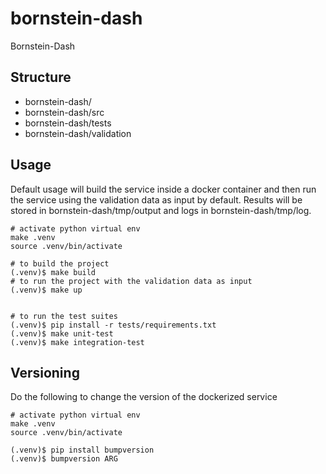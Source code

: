 # bornstein-dash

Bornstein-Dash

## Structure

- bornstein-dash/
- bornstein-dash/src
- bornstein-dash/tests
- bornstein-dash/validation

## Usage

Default usage will build the service inside a docker container and then run the service using the validation data as input by default.
Results will be stored in bornstein-dash/tmp/output and logs in bornstein-dash/tmp/log.

```console
# activate python virtual env
make .venv
source .venv/bin/activate

# to build the project
(.venv)$ make build
# to run the project with the validation data as input
(.venv)$ make up


# to run the test suites
(.venv)$ pip install -r tests/requirements.txt
(.venv)$ make unit-test
(.venv)$ make integration-test
```

## Versioning

Do the following to change the version of the dockerized service

```console
# activate python virtual env
make .venv
source .venv/bin/activate

(.venv)$ pip install bumpversion
(.venv)$ bumpversion ARG
```
